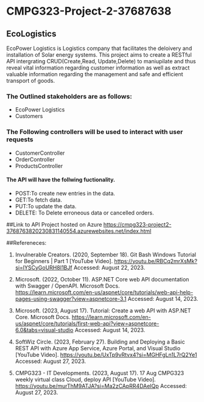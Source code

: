 # CMPG323-Project-2-37687638
## EcoLogistics
EcoPower Logistics is Logistics company that facilitates the deloivery and installation of Solar energy systems.
This project aims to create a RESTful API intergrating CRUD(Create,Read, Update,Delete) to maniupilate and thus reveal vital information
regarding customer information as well as extract valuable information regarding the management and safe and efficient transport of goods.

### The Outlined stakeholders are as follows:
- EcoPower Logistics
- Customers

### The Following controllers will be used to interact with user requests
- CustomerController
- OrderController
- ProductsController


#### The API will have the follwing fuctionality.
- POST:To create new entries in the data.
- GET:To fetch data.
- PUT:To update the data.
- DELETE: To Delete erroneous data or cancelled orders.

##Link to API Project hosted on Azure
https://cmpg323-project2-3768763820230831140554.azurewebsites.net/index.html


##Refereneces:
1. Invulnerable Creators. (2020, September 18). Git Bash Windows Tutorial for Beginners | Part 1 [YouTube Video]. https://youtu.be/RBCq2mrXsMk?si=lYSCyGoURH8I1BJf
   Accessed: August 22, 2023.

2. Microsoft. (2022, October 11). ASP.NET Core web API documentation with Swagger / OpenAPI. Microsoft Docs. https://learn.microsoft.com/en-us/aspnet/core/tutorials/web-api-help-pages-using-swagger?view=aspnetcore-3.1
   Accessed: August 14, 2023.

3. Microsoft. (2023, August 17). Tutorial: Create a web API with ASP.NET Core. Microsoft Docs. https://learn.microsoft.com/en-us/aspnet/core/tutorials/first-web-api?view=aspnetcore-6.0&tabs=visual-studio
   Accessed: August 14, 2023.

4. SoftWiz Circle. (2023, February 27). Building and Deploying a Basic REST API with Azure App Service, Azure Portal, and Visual Studio [YouTube Video]. https://youtu.be/UxTp9vRtvx4?si=MGHFgLn1L7rQ2Ye1
   Accessed: August 27, 2023.

5. CMPG323 - IT Developments. (2023, August 17). 17 Aug CMPG323 weekly virtual class Cloud, deploy API [YouTube Video]. https://youtu.be/murThM9ATJA?si=Ma2zCApRR4DAeIQp
   Accessed: August 27, 2023.
